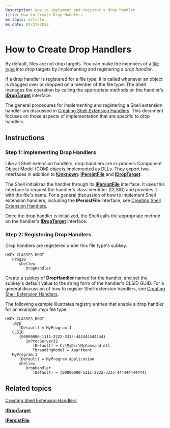 ```yaml
---
Description: How to implement and register a drop handler.
title: How to Create Drop Handlers
ms.topic: article
ms.date: 05/31/2018
---
```


# How to Create Drop Handlers

By default, files are not drop targets. You can make the members of a [file type](fa-file-types.md) into drop targets by implementing and registering a *drop handler*.

If a drop handler is registered for a file type, it is called whenever an object is dragged over or dropped on a member of the file type. The Shell manages the operation by calling the appropriate methods on the handler's [**IDropTarget**](https://msdn.microsoft.com/library/ms679679(v=VS.85).aspx) interface.

The general procedures for implementing and registering a Shell extension handler are discussed in [Creating Shell Extension Handlers](handlers.md). This document focuses on those aspects of implementation that are specific to drop handlers.

## Instructions

### Step 1: Implementing Drop Handlers

Like all Shell extension handlers, drop handlers are in-process Component Object Model (COM) objects implemented as DLLs. They export two interfaces in addition to [**IUnknown**](https://msdn.microsoft.com/library/ms680509(v=VS.85).aspx): [**IPersistFile**](https://msdn.microsoft.com/library/ms687223(v=VS.85).aspx) and [**IDropTarget**](https://msdn.microsoft.com/library/ms679679(v=VS.85).aspx).

The Shell initializes the handler through its [**IPersistFile**](https://msdn.microsoft.com/library/ms687223(v=VS.85).aspx) interface. It uses this interface to request the handler's class identifier (CLSID) and provides it with the file's name. For a general discussion of how to implement Shell extension handlers, including the **IPersistFile** interface, see [Creating Shell Extension Handlers](handlers.md).

Once the drop handler is initialized, the Shell calls the appropriate method on the handler's [**IDropTarget**](https://msdn.microsoft.com/library/ms679679(v=VS.85).aspx) interface.

### Step 2: Registering Drop Handlers

Drop handlers are registered under this file type's subkey.

```
HKEY_CLASSES_ROOT
   ProgID
      shellex
         DropHandler
```

Create a subkey of **DropHandler** named for the handler, and set the subkey's default value to the string form of the handler's CLSID GUID. For a general discussion of how to register Shell extension handlers, see [Creating Shell Extension Handlers](handlers.md).

The following example illustrates registry entries that enable a drop handler for an example .myp file type.

```
HKEY_CLASSES_ROOT
   .myp
      (Default) = MyProgram.1
   CLSID
      {00000000-1111-2222-3333-444444444444}
         InProcServer32
            (Default) = C:\MyDir\MyCommand.dll
            ThreadingModel = Apartment
   MyProgram.1
      (Default) = MyProgram Application
      shellex
         DropHandler
            (Default) = {00000000-1111-2222-3333-444444444444}
```

## Related topics

<dl> <dt>

[Creating Shell Extension Handlers](handlers.md)
</dt> <dt>

[**IDropTarget**](https://msdn.microsoft.com/library/ms679679(v=VS.85).aspx)
</dt> <dt>

[**IPersistFile**](https://msdn.microsoft.com/library/ms687223(v=VS.85).aspx)
</dt> </dl>

 

 



